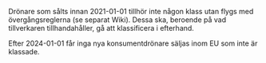 Drönare som sålts innan 2021-01-01 tillhör inte någon klass utan flygs med övergångsreglerna (se separat Wiki).
Dessa ska, beroende på vad tillverkaren tillhandahåller, gå att klassificera i efterhand.

Efter 2024-01-01 får inga nya konsumentdrönare säljas inom EU som inte är klassade.
